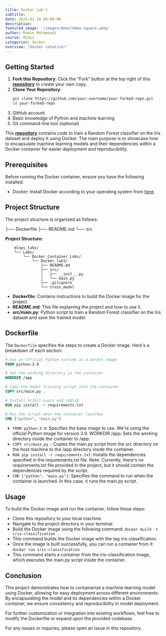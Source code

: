```yaml
---
title: Docker Lab-1
subtitle: 
date: 2024-02-18 00:00:00
description: 
featured_image: '/images/demo/demo-square.webp'
author: Ramin Mohammadi
course: MLOps
categories: docker
overview: "Docker conatiner"
---
```


## Getting Started

1. **Fork this Repository**: Click the "Fork" button at the top right of this [**repository**](https://github.com/raminmohammadi/MLOps/) to create your own copy.
3. **Clone Your Repository**:
   ```bash
   git clone https://github.com/your-username/your-forked-repo.git
   cd your-forked-repo

   ```
4. GitHub account
5. Basic knowledge of Python and machine learning
6. Git command-line tool (optional)


This [**repository**](https://github.com/raminmohammadi/MLOps/) contains code to train a Random Forest classifier on the Iris dataset and deploy it using Docker. The main purpose is to showcase how to encapsulate machine learning models and their dependencies within a Docker container for easier deployment and reproducibility.

## Prerequisites

Before running the Docker container, ensure you have the following installed:

- Docker: Install Docker according to your operating system from [here](https://docs.docker.com/get-docker/).

## Project Structure

The project structure is organized as follows:

├── Dockerfile
├── README.md
└── src

**Project Structure:**

```
    mlops_labs/
    └── Labs/
        └── Docker_Container_Labs/
            └── Docker_lab1/
                ├── README.md
                ├── src/
                │   ├── __init__.py
                │   └── main.py
                ├── .gitignore
                └── train_model
```


- **Dockerfile**: Contains instructions to build the Docker image for the project.
- **README.md**: This file explaining the project and how to use it.
- **src/main.py**: Python script to train a Random Forest classifier on the Iris dataset and save the trained model.

## Dockerfile

The `Dockerfile` specifies the steps to create a Docker image. Here's a breakdown of each section:

```Dockerfile
# Use an official Python runtime as a parent image
FROM python:3.9

# Set the working directory in the container
WORKDIR /app

# Copy the model training script into the container
COPY src/main.py .

# Install Scikit-Learn and joblib
RUN pip install -r requirements.txt

# Run the script when the container launches
CMD ["python", "main.py"]
```


* ```FROM python:3.9```: Specifies the base image to use. We're using the official Python image for version 3.9.
WORKDIR /app: Sets the working directory inside the container to /app.
* ```COPY src/main.py``` .: Copies the main.py script from the src directory on the host machine to the /app directory inside the container.
* ```RUN pip install -r requirements.txt```: Installs the dependencies specified in the requirements.txt file. Note: Currently, there's no requirements.txt file provided in the project, but it should contain the dependencies required by the script.
* ```CMD ["python", "main.py"]```: Specifies the command to run when the container is launched. In this case, it runs the main.py script.



## Usage

To build the Docker image and run the container, follow these steps:

- Clone this repository to your local machine.
- Navigate to the project directory in your terminal.
- Build the Docker image using the following command:
```docker build -t iris-classification .```
- This command builds the Docker image with the tag iris-classification.
- Once the image is built successfully, you can run a container from it:
```docker run iris-classification```
- This command starts a container from the iris-classification image, which executes the main.py script inside the container.

## Conclusion
This project demonstrates how to containerize a machine learning model using Docker, allowing for easy deployment across different environments. By encapsulating the model and its dependencies within a Docker container, we ensure consistency and reproducibility in model deployment.

For further customization or integration into existing workflows, feel free to modify the Dockerfile or expand upon the provided codebase.

For any issues or inquiries, please open an issue in this repository.